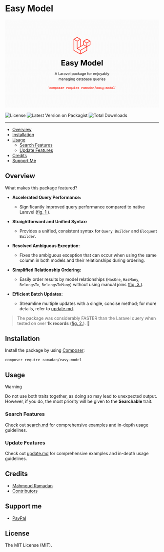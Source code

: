 # Easy Model

![Easy Model](https://raw.githubusercontent.com/mahmoudmohamedramadan/easy-model/refs/heads/main/assets/easy-model.png "Easy Model")

![License](https://img.shields.io/packagist/l/ramadan/easy-model "License")
![Latest Version on Packagist](https://img.shields.io/packagist/v/ramadan/easy-model "Latest Version on Packagist")
![Total Downloads](https://img.shields.io/packagist/dt/ramadan/easy-model "Total Downloads")

 - - -

- [Overview](#overview)
- [Installation](#installation)
- [Usage](#usage)
  - [Search Features](#search-features)
  - [Update Features](#update-features)
- [Credits](#credits)
- [Support Me](#support-me)

## Overview

 What makes this package featured?

- **Accelerated Query Performance:**
  - Significantly  improved query performance compared to native Laravel ([fig. 1.](https://raw.githubusercontent.com/mahmoudmohamedramadan/easy-model/refs/heads/main/assets/easy-model-vs-laravel-01.png)).

- **Straightforward and Unified Syntax:**
  - Provides a unified, consistent syntax for `Query Builder` and `Eloquent Builder`.

- **Resolved Ambiguous Exception:**
  - Fixes the ambiguous exception that can occur when using the same column in both models and their relationships during ordering.

- **Simplified Relationship Ordering:**
  - Easily order results by model relationships (`HasOne`, `HasMany`, `BelongsTo`, `BelongsToMany`) without using manual joins ([fig. 3.](https://raw.githubusercontent.com/mahmoudmohamedramadan/easy-model/refs/heads/main/assets/easy-model-vs-laravel-03.png)).

- **Efficient Batch Updates:**
  - Streamline multiple updates with a single, concise method; for more details, refer to [update.md](UPDATE.md).

> The package was considerably FASTER than the Laravel query when tested on over **1k records** ([fig. 2.](https://raw.githubusercontent.com/mahmoudmohamedramadan/easy-model/refs/heads/main/assets/easy-model-vs-laravel-02.png)). 🥵

## Installation

Install the package by using [Composer](https://getcomposer.org/):

```SHELL
composer require ramadan/easy-model
```

## Usage

> [!WARNING]
> Do not use both traits together, as doing so may lead to unexpected output. However, if you do, the most priority will be given to the **Searchable** trait.

### Search Features

Check out [search.md](SEARCH.md) for comprehensive examples and in-depth usage guidelines.

### Update Features

Check out [update.md](UPDATE.md) for comprehensive examples and in-depth usage guidelines.

## Credits

- [Mahmoud Ramadan](https://github.com/mahmoudmohamedramadan)
- [Contributors](https://github.com/mahmoudmohamedramadan/custom-fresh/graphs/contributors)

## Support me

- [PayPal](https://www.paypal.com/paypalme/mmramadan496)

## License

The MIT License (MIT).
